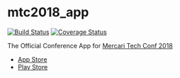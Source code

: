 # mtc2018_app

[![Build Status](https://travis-ci.org/mercari/mtc2018-app.svg?branch=master)](https://travis-ci.org/mercari/mtc2018-app)
[![Coverage Status](https://coveralls.io/repos/github/mercari/mtc2018-app/badge.svg?branch=master)](https://coveralls.io/github/mercari/mtc2018-app?branch=master)

The Official Conference App for [Mercari Tech Conf 2018](https://techconf.mercari.com)

- [App Store](https://itunes.apple.com/jp/app/mercari-tech-conf/id1435143820?mt=8)
- [Play Store](https://play.google.com/store/apps/details?id=com.mercari.techconf.app)